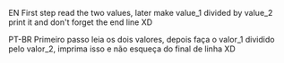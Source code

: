 EN
First step read the two values, later make value_1 divided by value_2 print it and don't forget the end line XD

PT-BR
Primeiro passo leia os dois valores, depois faça o valor_1 dividido pelo valor_2, imprima isso e não esqueça do final de linha XD